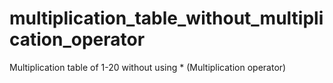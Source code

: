 # multiplication_table_without_multiplication_operator
Multiplication table of 1-20 without using * (Multiplication operator)
